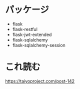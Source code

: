 # パッケージ
- flask
- flask-restful
- flask-jwt-extended
- flask-sqlalchemy
- flask-sqlalchemy-session

# これ読む
https://taiyoproject.com/post-142